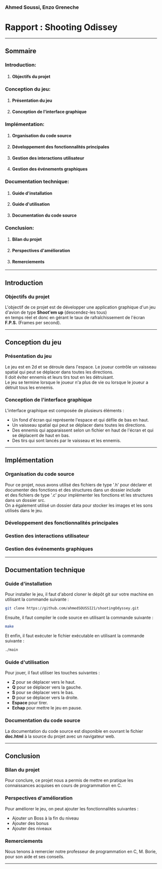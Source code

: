 ### Ahmed Soussi, Enzo Greneche

# Rapport : Shooting Odissey

---
## Sommaire

### Introduction:
1. #### Objectifs du projet
### Conception du jeu:
1. #### Présentation du jeu
2. #### Conception de l'interface graphique
### Implémentation:
1. #### Organisation du code source
2. #### Développement des fonctionnalités principales
3. #### Gestion des interactions utilisateur
4. #### Gestion des événements graphiques
### Documentation technique:
1. #### Guide d'installation
2. #### Guide d'utilisation
3. #### Documentation du code source
### Conclusion:
1. #### Bilan du projet
2. #### Perspectives d'amélioration
3. #### Remerciements

---
## Introduction

### Objectifs du projet

L'objectif de ce projet est de développer une application graphique d'un jeu d'avion de type **Shoot'em up** (descendez-les tous)<br>
en temps réel et donc en gérant le taux de rafraîchissement de l'écran **F.P.S.** (Frames per second).<br>

---
## Conception du jeu

### Présentation du jeu

Le jeu est en 2d et se déroule dans l'espace. Le joueur contrôle un vaisseau spatial qui peut se déplacer dans toutes les directions.<br>
Il doit éviter ennemis et leurs tirs tout en les détruisant.<br>
Le jeu se termine lorsque le joueur n'a plus de vie ou lorsque le joueur a détruit tous les ennemis.<br>

### Conception de l'interface graphique

L'interface graphique est composée de plusieurs éléments :<br>
- Un fond d'écran qui représente l'espace et qui défile de bas en haut.<br>
- Un vaisseau spatial qui peut se déplacer dans toutes les directions.<br>
- Des ennemis qui apparaissent selon un fichier en haut de l'écran et qui se déplacent de haut en bas.<br>
- Des tirs qui sont lancés par le vaisseau et les ennemis.<br>

---
## Implémentation

### Organisation du code source

Pour ce projet, nous avons utilisé des fichiers de type '.h' pour déclarer et documenter des fonctions et des structures dans un dossier include<br>
et des fichiers de type '.c' pour implémenter les fonctions et les structures dans un dossier src.<br>
On a également utilisé un dossier data pour stocker les images et les sons utilisés dans le jeu.<br>

### Développement des fonctionnalités principales

### Gestion des interactions utilisateur

### Gestion des événements graphiques

---
## Documentation technique

### Guide d'installation

Pour installer le jeu, il faut d'abord cloner le dépôt git sur votre machine en utilisant la commande suivante :<br>
```bash
git clone https://github.com/ahmedSOUSSI21/shootingOdyssey.git
```
Ensuite, il faut compiler le code source en utilisant la commande suivante :<br>
```bash
make
```
Et enfin, il faut exécuter le fichier exécutable en utilisant la commande suivante :<br>
```bash
./main
```

### Guide d'utilisation

Pour jouer, il faut utiliser les touches suivantes :<br>
- **Z** pour se déplacer vers le haut.<br>
- **Q** pour se déplacer vers la gauche.<br>
- **S** pour se déplacer vers le bas.<br>
- **D** pour se déplacer vers la droite.<br>
- **Espace** pour tirer.<br>
- **Echap** pour mettre le jeu en pause.<br>

### Documentation du code source

La documentation du code source est disponible en ouvrant le fichier **doc.html** à la source du projet avec un navigateur web.<br>

---
## Conclusion

### Bilan du projet

Pour conclure, ce projet nous a permis de mettre en pratique les connaissances acquises en cours de programmation en C.<br>

### Perspectives d'amélioration

Pour améliorer le jeu, on peut ajouter les fonctionnalités suivantes :<br>
- Ajouter un Boss à la fin du niveau
- Ajouter des bonus
- Ajouter des niveaux

### Remerciements

Nous tenons à remercier notre professeur de programmation en C, M. Borie, pour son aide et ses conseils.<br>

---